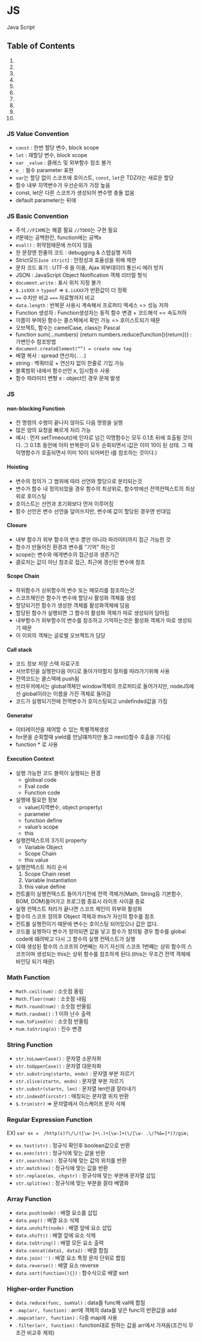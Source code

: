 # **JS**
Java Script

## Table of Contents

1. [](#)
1. [](#)
1. [](#)
1. [](#)
1. [](#)
1. [](#)
1. [](#)
1. [](#)
1. [](#)
1. [](#)


### JS Value Convention

- `const` : 한번 할당 변수, block scope
- `let` : 재할당 변수, block scope
- `var _value` : 클래스 및 외부함수 참조 불가
- `o_` : 필수 parameter 표현
- `var`는 할당 없이 스코프에 호이스트, `const`, `let`은 TDZ라는 새로운 할당
- 함수 내부 지역변수가 우선순위가 가장 높음
- const, let은 다른 스코프가 생성되어 변수명 충돌 없음
- default parameter는 뒤에


### JS Basic Convention

- 주석 `//FIXME`는 해결 필요 `//TODO`는 구현 필요
- if문에는 공백한칸, function에는 공백x
- `eval()` : 취약점때문에 쓰이지 않음
- 한 문장엔 한줄의 코드 : debugging & 스텝실행 저하
- Strict모드(`use strict`) : 안정성과 효율성을 위해 제한
- 문자 코드 표기 : UTF-8 을 이용, Ajax 외부데이터 통신시 에러 방지
- JSON : JavaScript Object Notification 객체 리터럴 형식
- `document.write` : 표시 위치 지정 불가
- `$.isXXX` > `typeof` => `$.isXXX`가 반환값이 더 정확
- `==` 수치만 비교 `===` 자료형까지 비교
- `data.length` : 반복문 사용시 계속해서 프로퍼티 엑세스 => 성능 저하
- Function 생성자 : Function생성자는 동적 함수 변경 + 코드해석 == 속도저하
- 이름이 부여된 함수는 콜스택에서 확인 가능 => 호이스트되기 때문
- 오브젝트, 함수는 camelCase, class는 Pascal
- function sum(...numbers) {return numbers.reduce(function(){return})} : 가변인수 참조방법
- `document.createElement(“”) = create new tag`
- 배열 복사 : spread 연산자(`...`)
- string : 백쿼터로 + 연산자 없이 한줄로 기입 가능
- 블록범위 내에서 함수선언 x, 임시함수 사용
- 함수 파라미터 변형 x : object인 경우 문제 발생



### JS

#### non-blocking Function

- 전 명령의 수행이 끝나지 않아도 다음 명령을 실행
- 많은 양의 요청을 빠르게 처리 가능
- 예시 : 먼저 setTimeout()에 인자로 넘긴 익명함수는 모두 0.1초 뒤에 호출될 것이다. 그 0.1초 동안에 이미 반복문이 모두 순회되면서 i값은 이미 10이 된 상태. 그 때 익명함수가 호출되면서 이미 10이 되어버린 i를 참조하는 것이다.)

#### Hoisting

- 변수의 정의가 그 범위에 따라 선언와 할당으로 분리되는것
- 변수가 함수 내 정의되었을 경우 함수의 최상위로, 함수밖에선 전역컨텍스트의 최상위로 호이스팅
- 호이스트는 선언과 초기화보다 먼저 이루어짐
- 함수 선언은 변수 선언을 덮어쓰지만, 변수에 값이 할당된 경우엔 반대임

#### Closure

- 내부 함수가 외부 함수의 변수 뿐만 아니라 파라미터까지 접근 가능한 것
- 함수가 만들어진 환경과 변수를 "기억" 하는것
- scope는 변수와 매개변수의 접근성과 생존기간
- 클로저는 값이 아닌 참조로 접근, 최근에 갱신된 변수에 참조

#### Scope Chain

- 하위함수가 상위함수의 변수 또는 메모리를 참조하는것
- 스코프체인은 함수가 변수에 할당시 활성화 객체를 생성
- 할당되기전 함수가 생성한 객체를 활성화객체에 담음
- 할당된 함수가 실행되면 그 함수의 활성화 객체가 따로 생성되어 담아짐
- 내부함수가 외부함수의 변수를 참조하고 기억하는것은 활성화 객체가 따로 생성되기 때문
- 이 이외의 객체는 글로벌 오브젝트가 담당

#### Call stack

- 코드 정보 저장 스택 자료구조
- 서브루틴을 실행한다음 어디로 돌아가야할지 절차를 따라가기위해 사용
- 전역코드는 콜스택에 push됨
- 브라우저에서는 global객체인 window객체의 프로퍼티로 들어가지만, nodeJS에선 global이라는 이름을 가진 객체로 들어감
- 코드가 실행되기전에 전역변수가 호이스팅되고 undefinded값을 가짐

#### Generator

- 이터레이션을 제어할 수 있는 특별객체생성
- for문을 순회할때 yield를 만날떄까지만 돌고 next()함수 호출을 기다림
- function * 로 사용

#### Execution Context

- 실행 가능한 코드 블럭이 실행되는 환경
    - globval code
    - Eval code
    - Function code
- 실행에 필요한 정보
    - value(지역변수, object property)
    - parameter
    - function define
    - value’s scope
    - this
- 실행컨텍스트의 3가지 property
    - Variable Object
    - Scope Chain
    - this value
- 실행컨텍스트 처리 순서
    1. Scope Chain reset
    1. Variable Instantiation
    1. this value define
- 컨트롤이 실행컨텍스트 들어가기전에 전역 객체가(Math, String등 기본함수, BOM, DOM)들어가고 프로그램 종료시 라이프 사이클 종료
- 실행 컨텍스트 처리가 끝나면 스코프 체인이 외부와 활성화
- 함수의 스코프 정의후 Object 객체과 this가 자신의 함수를 참조
- 컨트롤 실행전이기 때문에 변수는 호이스팅 되어있으나 값은 없다.
- 코드를 실행하다 변수가 정의되면 값을 넣고 함수가 정의될 경우 함수를 global code에 떄려박고 다시 그 함수의 실행 컨텍스트가 실행
- 이때 생성된 함수의 스코프의 0번째는 자기 자신의 스코프 1번째는 상위 함수의 스코프이며 생성되는 this는 상위 함수를 참조하게 된다.(this는 무조건 전역 객체에 바인딩 되기 때문)


### Math Function

- `Math.ceil(num)` : 소숫점 올림
- `Math.floor(num)` : 소숫점 내림
- `Math.round(num)` : 소숫점 반올림
- `Math.random()` : 1 이하 난수 출력
- `num.toFixed(n)` : 소숫점 반올림
- n`um.toString(n)` : 진수 변경


### String Function

- `str.toLowerCase()` : 문자열 소문자화
- `str.toUpperCase()` : 문자열 대문자화
- `str.substring(startn, endn)` : 문자열 부분 자르기
- `str.slice(startn, endn)` : 문자열 부분 자르기
- `str.substr(startn, len)` : 문자열 len만큼 잘라내기
- `str.indexOf(srcstr)` : 매칭되는 문자열 위치 반환
- `$.trim(str)` => 문자열에서 이스케이프 문자 삭제


### Regular Expression Function
EX) `var ex =  /http(s)?\/\/([\w-]+\.)+[\w-]+(\/[\w- .\/?%&=]*)?/gim;`
- `ex.test(str)` : 정규식 확인후 boolean값으로 반환
- `ex.exec(str)` : 정규식에 맞는 값을 반환
- `str.search(ex)` : 정규식에 맞는 값의 위치를 반환
- `str.match(ex)` : 정규식에 맞는 값을 반환
- `str.replace(ex, chgstr)` : 정규식에 맞는 부분에 문자열 삽입
- `str.split(ex)` : 정규식에 맞는 부분을 잘라 배열화


### Array Function
- `data.push(node)` : 배열 요소를 삽입
- `data.pop()` : 배열 요소 삭제
- `data.unshift(node)` : 배열 앞에 요소 삽입
- `data.shift()` : 배열 앞에 요소 삭제
- `data.toString()` : 배열 모든 요소 출력
- `data.concat(data1, data2)` : 배열 합침
- `data.join('')` : 배열 요소 특정 문자 단위로 합침
- `data.reverse()` : 배열 요소 reverse
- `data.sort(function(){})` : 함수식으로 배열 sort


### Higher-order Function

- `data.reduce(func, sumVal)` : data를 func해 val에 합침
- `.map(arr, function)` : arr에 객체의 data를 넣은 func의 반환값을 add
- `.mapcat(arr, function)` : 다중 map에 사용
- `.filter(arr, function)` : function대로 원하는 값을 arr에서 가져옴(조건식 무조건 비교후 제외)
